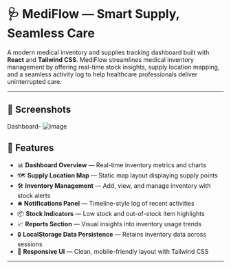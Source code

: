 # 🩺 MediFlow — Smart Supply, Seamless Care

A modern medical inventory and supplies tracking dashboard built with **React** and **Tailwind CSS**. MediFlow streamlines medical inventory management by offering real-time stock insights, supply location mapping, and a seamless activity log to help healthcare professionals deliver uninterrupted care.

---

## 📸 Screenshots

Dashboard- ![image](https://github.com/user-attachments/assets/5805109c-69fe-459c-ac14-4f2931f06bbe)


## 🚀 Features

- 📊 **Dashboard Overview** — Real-time inventory metrics and charts
- 🗺️ **Supply Location Map** — Static map layout displaying supply points
- 🛠️ **Inventory Management** — Add, view, and manage inventory with stock alerts
- 🛎️ **Notifications Panel** — Timeline-style log of recent activities
- 📦 **Stock Indicators** — Low stock and out-of-stock item highlights
- 📈 **Reports Section** — Visual insights into inventory usage trends
- 🔒 **LocalStorage Data Persistence** — Retains inventory data across sessions
- 📱 **Responsive UI** — Clean, mobile-friendly layout with Tailwind CSS

---

